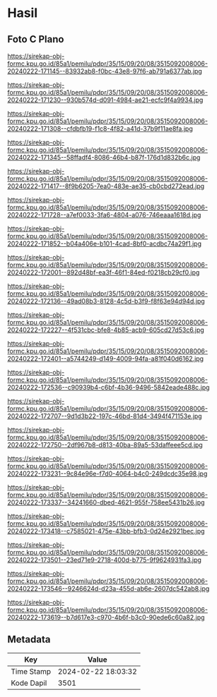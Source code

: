 # Hasil

## Foto C Plano

https://sirekap-obj-formc.kpu.go.id/85a1/pemilu/pdpr/35/15/09/20/08/3515092008006-20240222-171145--83932ab8-f0bc-43e8-97f6-ab791a6377ab.jpg

https://sirekap-obj-formc.kpu.go.id/85a1/pemilu/pdpr/35/15/09/20/08/3515092008006-20240222-171230--930b574d-d091-4984-ae21-ecfc9f4a9934.jpg

https://sirekap-obj-formc.kpu.go.id/85a1/pemilu/pdpr/35/15/09/20/08/3515092008006-20240222-171308--cfdbfb19-f1c8-4f82-a41d-37b9f11ae8fa.jpg

https://sirekap-obj-formc.kpu.go.id/85a1/pemilu/pdpr/35/15/09/20/08/3515092008006-20240222-171345--58ffadf4-8086-46b4-b87f-176d1d832b6c.jpg

https://sirekap-obj-formc.kpu.go.id/85a1/pemilu/pdpr/35/15/09/20/08/3515092008006-20240222-171417--8f9b6205-7ea0-483e-ae35-cb0cbd272ead.jpg

https://sirekap-obj-formc.kpu.go.id/85a1/pemilu/pdpr/35/15/09/20/08/3515092008006-20240222-171728--a7ef0033-3fa6-4804-a076-746eaaa1618d.jpg

https://sirekap-obj-formc.kpu.go.id/85a1/pemilu/pdpr/35/15/09/20/08/3515092008006-20240222-171852--b04a406e-b101-4cad-8bf0-acdbc74a29f1.jpg

https://sirekap-obj-formc.kpu.go.id/85a1/pemilu/pdpr/35/15/09/20/08/3515092008006-20240222-172001--892d48bf-ea3f-46f1-84ed-f0218cb29cf0.jpg

https://sirekap-obj-formc.kpu.go.id/85a1/pemilu/pdpr/35/15/09/20/08/3515092008006-20240222-172136--49ad08b3-8128-4c5d-b3f9-f8f63e94d94d.jpg

https://sirekap-obj-formc.kpu.go.id/85a1/pemilu/pdpr/35/15/09/20/08/3515092008006-20240222-172227--4f531cbc-bfe8-4b85-acb9-605cd27d53c6.jpg

https://sirekap-obj-formc.kpu.go.id/85a1/pemilu/pdpr/35/15/09/20/08/3515092008006-20240222-172401--a5744249-d149-4009-94fa-a81f040d6162.jpg

https://sirekap-obj-formc.kpu.go.id/85a1/pemilu/pdpr/35/15/09/20/08/3515092008006-20240222-172536--c90939b4-c6bf-4b36-9496-5842eade488c.jpg

https://sirekap-obj-formc.kpu.go.id/85a1/pemilu/pdpr/35/15/09/20/08/3515092008006-20240222-172707--9d1d3b22-197c-46bd-81d4-3494f471153e.jpg

https://sirekap-obj-formc.kpu.go.id/85a1/pemilu/pdpr/35/15/09/20/08/3515092008006-20240222-172750--2df967b8-d813-40ba-89a5-53daffeee5cd.jpg

https://sirekap-obj-formc.kpu.go.id/85a1/pemilu/pdpr/35/15/09/20/08/3515092008006-20240222-173231--9c84e96e-f7d0-4064-b4c0-249dcdc35e98.jpg

https://sirekap-obj-formc.kpu.go.id/85a1/pemilu/pdpr/35/15/09/20/08/3515092008006-20240222-173337--34241660-dbed-4621-955f-758ee5431b26.jpg

https://sirekap-obj-formc.kpu.go.id/85a1/pemilu/pdpr/35/15/09/20/08/3515092008006-20240222-173418--c7585021-475e-43bb-bfb3-0d24e2921bec.jpg

https://sirekap-obj-formc.kpu.go.id/85a1/pemilu/pdpr/35/15/09/20/08/3515092008006-20240222-173501--23ed71e9-2718-400d-b775-9f9624931fa3.jpg

https://sirekap-obj-formc.kpu.go.id/85a1/pemilu/pdpr/35/15/09/20/08/3515092008006-20240222-173546--9246624d-d23a-455d-ab6e-2607dc542ab8.jpg

https://sirekap-obj-formc.kpu.go.id/85a1/pemilu/pdpr/35/15/09/20/08/3515092008006-20240222-173619--b7d617e3-c970-4b6f-b3c0-90ede6c60a82.jpg


## Metadata

| Key        | Value               |
| ---------- | ------------------- |
| Time Stamp | 2024-02-22 18:03:32 |
| Kode Dapil | 3501                |



